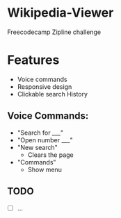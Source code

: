 # Wikipedia-Viewer
Freecodecamp Zipline challenge

# Features
- Voice commands
- Responsive design
- Clickable search History

## Voice Commands:
  - "Search for \_\_\_"
  - "Open number \_\_\_"
  - "New search"
	- Clears the page
  - "Commands”
	- Show menu
		  

## TODO
  - [ ] ...